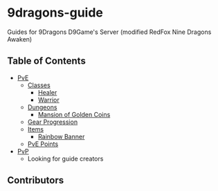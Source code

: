 # 9dragons-guide
Guides for 9Dragons D9Game's Server (modified RedFox Nine Dragons Awaken)

## Table of Contents

- [PvE](docs/PvE)
  - [Classes](docs/PvE/classes)
    - [Healer](docs/PvE/classes/healer.md)
    - [Warrior](docs/PvE/classes/warrior.md)
  - [Dungeons](docs/PvE/dungeons)
    - [Mansion of Golden Coins](docs/PvE/dungeons/gcm-mansion-of-golden-coins.md)
  - [Gear Progression](docs/PvE/gear-progression.md)
  - [Items](docs/PvE/items)
    - [Rainbow Banner](docs/PvE/items/rainbow-banner.md)
  - [PvE Points](docs/PvE/pve-points.md)
- [PvP](docs/PvP)
  - Looking for guide creators

## Contributors
